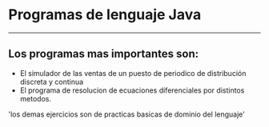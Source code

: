 # Programas de lenguaje Java
----
## Los programas mas importantes son:
- El simulador de las ventas de un puesto de periodico de distribución discreta y continua
- El programa de resolucion de ecuaciones diferenciales por distintos metodos.

'los demas ejercicios son de practicas basicas de dominio del lenguaje'
